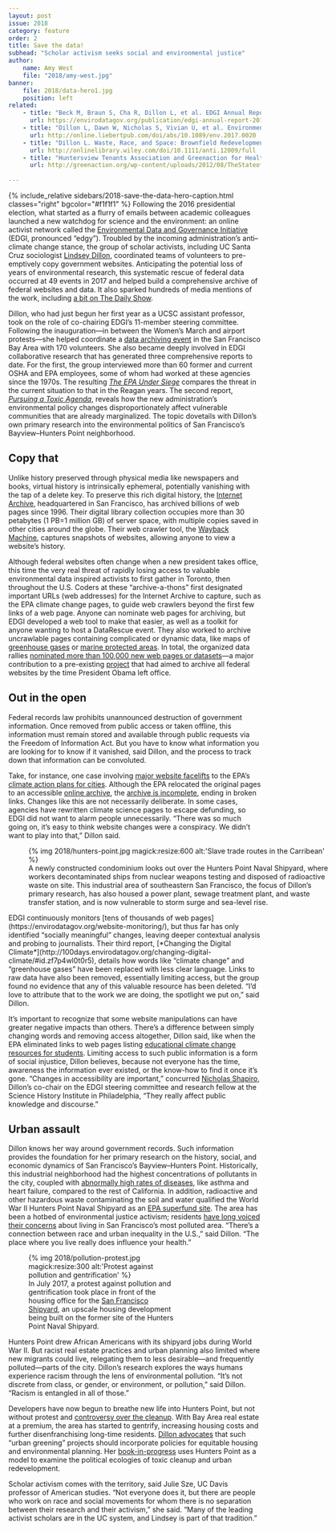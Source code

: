 ```yaml
---
layout: post
issue: 2018
category: feature
order: 2
title: Save the data!
subhead: "Scholar activism seeks social and environmental justice"
author:
    name: Amy West
    file: "2018/amy-west.jpg"
banner:
    file: 2018/data-hero1.jpg
    position: left
related:
    - title: "Beck M, Braun S, Cha R, Dillon L, et al. EDGI Annual Report 2018 EDGI, 2018"
      url: https://envirodatagov.org/publication/edgi-annual-report-2018/
    - title: "Dillon L, Dawn W, Nicholas S, Vivian U, et al. Environmental Data Justice and the Trump Administration: Reflections from the Environmental Data and Governance Initiative. Environmental Justice 2017;10(6):186-92"
      url: http://online.liebertpub.com/doi/abs/10.1089/env.2017.0020
    - title: "Dillon L. Waste, Race, and Space: Brownfield Redevelopment and Environmental Justice at the Hunters Point Shipyard. Antipode: A Journal of Radical Geography 2014;46(5):1205-21"
      url: http://onlinelibrary.wiley.com/doi/10.1111/anti.12009/full
    - title: "Huntersview Tenants Association and Greenaction for Health & Environmental Justice. Pollution, Health, Environmental Racism and Injustice: A Toxic Inventory of Bayview Hunters Point, San Francisco"
      url: http://greenaction.org/wp-content/uploads/2012/08/TheStateoftheEnvironment090204Final.pdf). September, 2004
    
---
```

{% include_relative sidebars/2018-save-the-data-hero-caption.html classes="right" bgcolor="#f1f1f1" %}
Following the 2016 presidential election, what started as a flurry of emails between academic colleagues launched a new watchdog for science and the environment: an online activist network called the [Environmental Data and Governance Initiative](https://envirodatagov.org/about/) (EDGI, pronounced “edgy”). Troubled by the incoming administration’s anti–climate change stance, the group of scholar activists, including UC Santa Cruz sociologist [Lindsey Dillon](https://sociology.ucsc.edu/faculty/singleton.php?&singleton=true&cruz_id=lidillon), coordinated teams of volunteers to pre-emptively copy government websites. Anticipating the potential loss of years of environmental research, this systematic rescue of federal data occurred at 49 events in 2017 and helped build a comprehensive archive of federal websites and data. It also sparked hundreds of media mentions of the work, including [a bit on The Daily Show](http://www.cc.com/video-clips/9n7n5i/the-daily-show-with-trevor-noah-canada-holds-on-to-u-s--climate-data-for-a-bit).

Dillon, who had just begun her first year as a UCSC assistant professor, took on the role of co-chairing EDGI’s 11-member steering committee. Following the inauguration—in between the Women’s March and airport protests—she helped coordinate a [data archiving event](https://www.wired.com/2017/02/diehard-coders-just-saved-nasas-earth-science-data/) in the San Francisco Bay Area with 170 volunteers. She also became deeply involved in EDGI collaborative research that has generated three comprehensive reports to date. For the first, the group interviewed more than 60 former and current OSHA and EPA employees, some of whom had worked at these agencies since the 1970s. The resulting [*The EPA Under Siege*](https://100days.envirodatagov.org/epa-under-siege/) compares the threat in the current situation to that in the Reagan years. The second report, [*Pursuing a Toxic Agenda*](http://100days.envirodatagov.org/pursuing-toxic-agenda/), reveals how the new administration’s environmental policy changes disproportionately affect vulnerable communities that are already marginalized. The topic dovetails with Dillon’s own primary research into the environmental politics of San Francisco’s Bayview–Hunters Point neighborhood.

## Copy that ##

Unlike history preserved through physical media like newspapers and books, virtual history is intrinsically ephemeral, potentially vanishing with the tap of a delete key. To preserve this rich digital history, the [Internet Archive](https://archive.org/about/), headquartered in San Francisco, has archived billions of web pages since 1996. Their digital library collection occupies more than 30 petabytes (1 PB=1 million GB) of server space, with multiple copies saved in other cities around the globe. Their web crawler tool, the [Wayback Machine](http://web.archive.org/), captures snapshots of websites, allowing anyone to view a website’s history.

Although federal websites often change when a new president takes office, this time the very real threat of rapidly losing access to valuable environmental data inspired activists to first gather in Toronto, then throughout the U.S. Coders at these “archive-a-thons” first designated important URLs (web addresses) for the Internet Archive to capture, such as the EPA climate change pages, to guide web crawlers beyond the first few links of a web page. Anyone can nominate web pages for archiving, but EDGI developed a web tool to make that easier, as well as a toolkit for anyone wanting to host a DataRescue event. They also worked to archive uncrawlable pages containing complicated or dynamic data, like maps of [greenhouse gases](https://ghgdata.epa.gov/ghgp/main.do) or [marine protected areas](https://www.datarefuge.org/dataset/marine-protected-areas-inventory). In total, the organized data rallies [nominated more than 100,000 new web pages or datasets](https://blog.archive.org/2017/05/09/over-200-terabytes-of-the-government-web-archived/)—a major contribution to a pre-existing [project](http://digital2.library.unt.edu/nomination/eth2016/about/) that had aimed to archive all federal websites by the time President Obama left office.

## Out in the open ##

Federal records law prohibits unannounced destruction of government information. Once removed from public access or taken offline, this information must remain stored and available through public requests via the Freedom of Information Act. But you have to know what information you are looking for to know if it vanished, said Dillon, and the process to track down that information can be convoluted.

Take, for instance, one case involving [major website facelifts](https://www.nytimes.com/2017/10/20/climate/epa-climate-change.html?_r=0) to the EPA’s [climate action plans for cities](https://www.epa.gov/statelocalenergy). Although the EPA relocated the original pages to an accessible [online archive](https://archive.epa.gov/epa/statelocalclimate/developing-state-climate-change-action-plan.html#one), the [archive is incomplete](https://envirodatagov.org/epas-website-overhaul-continues/), ending in broken links. Changes like this are not necessarily deliberate. In some cases, agencies have rewritten climate science pages to escape defunding, so EDGI did not want to alarm people unnecessarily. “There was so much going on, it’s easy to think website changes were a conspiracy. We didn’t want to play into that,” Dillon said.

<figure class="" style="width:600px;">
  {% img 2018/hunters-point.jpg magick:resize:600 alt:'Slave trade routes in the Carribean' %}
  <figcaption>A newly constructed condominium looks out over the Hunters Point Naval Shipyard, where workers decontaminated ships from nuclear weapons testing and disposed of radioactive waste on site. This industrial area of southeastern San Francisco, the focus of Dillon’s primary research, has also housed a power plant, sewage treatment plant, and waste transfer station, and is now vulnerable to storm surge and sea-level rise.
</figcaption>
</figure>
EDGI continuously monitors [tens of thousands of web pages](https://envirodatagov.org/website-monitoring/), but thus far has only identified “socially meaningful” changes, leaving deeper contextual analysis and probing to journalists. Their third report, [*Changing the Digital Climate*](http://100days.envirodatagov.org/changing-digital-climate/#id.zf7p4wl0t0r5), details how words like “climate change” and “greenhouse gases” have been replaced with less clear language. Links to raw data have also been removed, essentially limiting access, but the group found no evidence that any of this valuable resource has been deleted. “I’d love to attribute that to the work we are doing, the spotlight we put on,” said Dillon.

It’s important to recognize that some website manipulations can have greater negative impacts than others. There’s a difference between simply changing words and removing access altogether, Dillon said, like when the EPA eliminated links to web pages listing [educational climate change resources for students](https://www.washingtonpost.com/news/energy-environment/wp/2017/05/06/epa-buries-climate-change-site-for-kids/?utm_term=.cc88421597c8). Limiting access to such public information is a form of social injustice, Dillon believes, because not everyone has the time, awareness the information ever existed, or the know-how to find it once it’s gone. “Changes in accessibility are important,” concurred [Nicholas Shapiro](https://www.sciencehistory.org/profile/nicholas-shapiro), Dillon’s co-chair on the EDGI steering committee and research fellow at the Science History Institute in Philadelphia, “They really affect public knowledge and discourse.”

## Urban assault ##

Dillon knows her way around government records. Such information provides the foundation for her primary research on the history, social, and economic dynamics of San Francisco’s Bayview–Hunters Point. Historically, this industrial neighborhood had the highest concentrations of pollutants in the city, coupled with [abnormally high rates of diseases](http://barhii.org/wp-content/uploads/2015/09/barhii_hiba.pdf), like asthma and heart failure, compared to the rest of California. In addition, radioactive and other hazardous waste contaminating the soil and water qualified the World War II Hunters Point Naval Shipyard as an [EPA superfund site](https://cumulis.epa.gov/supercpad/cursites/csitinfo.cfm?id=0902722). The area has been a hotbed of environmental justice activism; residents [have long voiced their concerns](http://www.sfweekly.com/topstories/bayview-hunters-point-leads-the-charge-against-a-rising-tide-of-pollution/) about living in San Francisco’s most polluted area. “There’s a connection between race and urban inequality in the U.S.,” said Dillon. “The place where you live really does influence your health.”
<figure class="left" style="width:300px;">
  {% img 2018/pollution-protest.jpg magick:resize:300 alt:'Protest against pollution and gentrification' %}
  <figcaption>In July 2017, a protest against pollution and gentrification took place in front of the housing office for the <a href="https://thesfshipyard.com/">San Francisco Shipyard</a>, an upscale housing development being built on the former site of the Hunters Point Naval Shipyard.
</figcaption>
</figure>
Hunters Point drew African Americans with its shipyard jobs during World War II. But racist real estate practices and urban planning also limited where new migrants could live, relegating them to less desirable—and frequently polluted—parts of the city. Dillon’s research explores the ways humans experience racism through the lens of environmental pollution. “It’s not discrete from class, or gender, or environment, or pollution,” said Dillon. “Racism is entangled in all of those.”

Developers have now begun to breathe new life into Hunters Point, but not without protest and [controversy over the cleanup](https://sf.curbed.com/2018/1/26/16916742/hunters-point-shipyard-toxic-cleanup). With Bay Area real estate at a premium, the area has started to gentrify, increasing housing costs and further disenfranchising long-time residents. [Dillon advocates](https://theconversation.com/cleaning-up-toxic-sites-shouldnt-clear-out-the-neighbors-74741) that such “urban greening” projects should incorporate policies for equitable housing and environmental planning. Her [book-in-progress](http://lindseydillon.weebly.com/research.html) uses Hunters Point as a model to examine the political ecologies of toxic cleanup and urban redevelopment.

Scholar activism comes with the territory, said Julie Sze, UC Davis professor of American studies. “Not everyone does it, but there are people who work on race and social movements for whom there is no separation between their research and their activism,” she said. “Many of the leading activist scholars are in the UC system, and Lindsey is part of that tradition.”